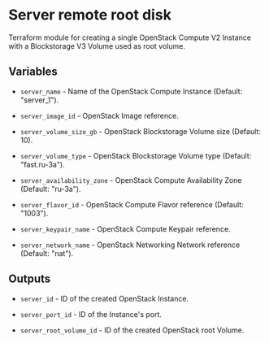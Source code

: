 # Server remote root disk

Terraform module for creating a single OpenStack Compute V2 Instance with a
Blockstorage V3 Volume used as root volume.

## Variables

  * `server_name` - Name of the OpenStack Compute Instance
  (Default: "server_1").

  * `server_image_id` - OpenStack Image reference.

  * `server_volume_size_gb` - OpenStack Blockstorage Volume size (Default: 10).

  * `server_volume_type` - OpenStack Blockstorage Volume type
  (Default: "fast.ru-3a").

  * `server_availability_zone` - OpenStack Compute Availability Zone
  (Default: "ru-3a").

  * `server_flavor_id` - OpenStack Compute Flavor reference (Default: "1003").

  * `server_keypair_name` - OpenStack Compute Keypair reference.

  * `server_network_name` - OpenStack Networking Network reference
  (Default: "nat").

## Outputs

  * `server_id` - ID of the created OpenStack Instance.

  * `server_port_id` - ID of the Instance's port.

  * `server_root_volume_id` - ID of the created OpenStack root Volume.